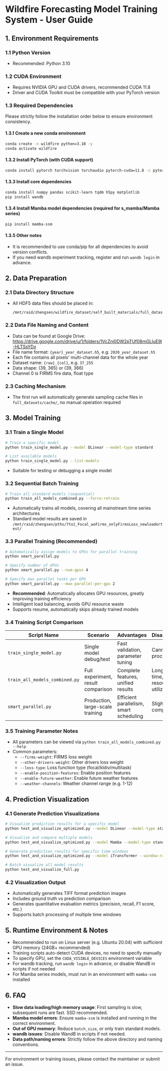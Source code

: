 # Wildfire Forecasting Model Training System - User Guide

## 1. Environment Requirements

### 1.1 Python Version
- Recommended: Python 3.10

### 1.2 CUDA Environment
- Requires NVIDIA GPU and CUDA drivers, recommended CUDA 11.8
- Driver and CUDA Toolkit must be compatible with your PyTorch version

### 1.3 Required Dependencies
Please strictly follow the installation order below to ensure environment consistency.

#### 1.3.1 Create a new conda environment
```bash
conda create -n wildfire python=3.10 -y
conda activate wildfire
```

#### 1.3.2 Install PyTorch (with CUDA support)
```bash
conda install pytorch torchvision torchaudio pytorch-cuda=11.8 -c pytorch -c nvidia
```

#### 1.3.3 Install core dependencies
```bash
conda install numpy pandas scikit-learn tqdm h5py matplotlib
pip install wandb
```

#### 1.3.4 Install Mamba model dependencies (required for s_mamba/Mamba series)
```bash
pip install mamba-ssm
```

#### 1.3.5 Other notes
- It is recommended to use conda/pip for all dependencies to avoid version conflicts.
- If you need wandb experiment tracking, register and run `wandb login` in advance.

## 2. Data Preparation

### 2.1 Data Directory Structure
- All HDF5 data files should be placed in:
  ```
  /mnt/raid/zhengsen/wildfire_dataset/self_built_materials/full_datasets/
  ```

### 2.2 Data File Naming and Content
- Data can be found at Google Drive: https://drive.google.com/drive/u/1/folders/1VcZnj0DW2pTUf08mGLluE9l-HLTSsYDx
- File name format: `{year}_year_dataset.h5`, e.g. `2020_year_dataset.h5`
- Each file contains all pixels' multi-channel data for the whole year
- Dataset name: `{row}_{col}`, e.g. `37_255`
- Data shape: (39, 365) or (39, 366)
- Channel 0 is FIRMS fire data, float type

### 2.3 Caching Mechanism
- The first run will automatically generate sampling cache files in `full_datasets/cache/`, no manual operation required

## 3. Model Training

### 3.1 Train a Single Model
```bash
# Train a specific model
python train_single_model.py --model DLinear --model-type standard

# List available models
python train_single_model.py --list-models
```
- Suitable for testing or debugging a single model

### 3.2 Sequential Batch Training
```bash
# Train all standard models (sequential)
python train_all_models_combined.py --force-retrain
```
- Automatically trains all models, covering all mainstream time series architectures
- Standard model results are saved in `/mnt/raid/zhengsen/pths/7to1_Focal_woFirms_onlyFirmsLoss_newloadertest/`

### 3.3 Parallel Training (Recommended)
```bash
# Automatically assign models to GPUs for parallel training
python smart_parallel.py

# Specify number of GPUs
python smart_parallel.py --num-gpus 4

# Specify max parallel tasks per GPU
python smart_parallel.py --max-parallel-per-gpu 2
```
- **Recommended**: Automatically allocates GPU resources, greatly improving training efficiency
- Intelligent load balancing, avoids GPU resource waste
- Supports resume, automatically skips already trained models

### 3.4 Training Script Comparison

| Script Name | Scenario | Advantages | Disadvantages |
|------------|----------|------------|---------------|
| `train_single_model.py` | Single model debug/test | Fast validation, parameter tuning | Cannot batch process |
| `train_all_models_combined.py` | Full experiment, result comparison | Complete features, unified results | Long training time, low resource utilization |
| `smart_parallel.py` | Production, large-scale training | Efficient parallelism, smart scheduling | Slightly more complex config |

### 3.5 Training Parameter Notes
- All parameters can be viewed via `python train_all_models_combined.py --help`
- Common parameters:
  - `--firms-weight`: FIRMS loss weight
  - `--other-drivers-weight`: Other drivers loss weight
  - `--loss-type`: Loss function type (focal/kldiv/multitask)
  - `--enable-position-features`: Enable position features
  - `--enable-future-weather`: Enable future weather features
  - `--weather-channels`: Weather channel range (e.g. 1-12)

## 4. Prediction Visualization

### 4.1 Generate Prediction Visualizations
```bash
# Visualize prediction results for a specific model
python test_and_visualize_optimized.py --model DLinear --model-type standard

# Visualize and compare multiple models
python test_and_visualize_optimized.py --model Mamba --model-type standard --save-comparison

# Generate prediction results for specific time windows
python test_and_visualize_optimized.py --model iTransformer --window-range 1-10

# Batch visualize all model results
python test_and_visualize_full.py
```

### 4.2 Visualization Output
- Automatically generates TIFF format prediction images
- Includes ground truth vs prediction comparison
- Generates quantitative evaluation metrics (precision, recall, F1 score, etc.)
- Supports batch processing of multiple time windows

## 5. Runtime Environment & Notes
- Recommended to run on Linux server (e.g. Ubuntu 20.04) with sufficient GPU memory (24GB+ recommended)
- Training scripts auto-detect CUDA devices, no need to specify manually
- To specify GPU, set the `CUDA_VISIBLE_DEVICES` environment variable
- For wandb tracking, run `wandb login` in advance, or disable WandB in scripts if not needed
- For Mamba series models, must run in an environment with `mamba-ssm` installed

## 6. FAQ
- **Slow data loading/high memory usage**: First sampling is slow, subsequent runs are fast. SSD recommended.
- **Mamba model errors**: Ensure `mamba-ssm` is installed and running in the correct environment.
- **Out of GPU memory**: Reduce `batch_size`, or only train standard models.
- **wandb issues**: Disable WandB in scripts if not needed.
- **Data path/naming errors**: Strictly follow the above directory and naming conventions.

---
For environment or training issues, please contact the maintainer or submit an issue. 